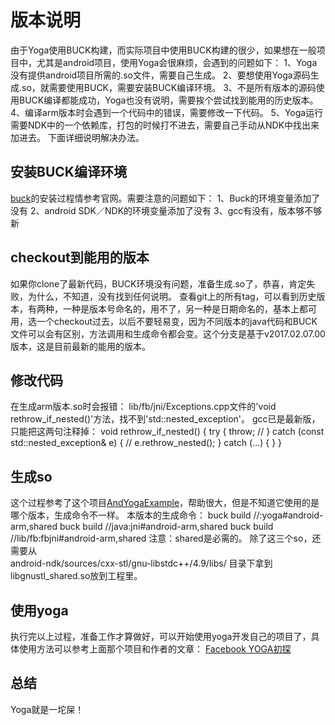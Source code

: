 # 版本说明
由于Yoga使用BUCK构建，而实际项目中使用BUCK构建的很少，如果想在一般项目中，尤其是android项目，使用Yoga会很麻烦，会遇到的问题如下：
1、Yoga没有提供android项目所需的.so文件，需要自己生成。
2、要想使用Yoga源码生成.so，就需要使用BUCK，需要安装BUCK编译环境。
3、不是所有版本的源码使用BUCK编译都能成功，Yoga也没有说明，需要挨个尝试找到能用的历史版本。
4、编译arm版本时会遇到一个代码中的错误，需要修改一下代码。
5、Yoga运行需要NDK中的一个依赖库，打包的时候打不进去，需要自己手动从NDK中找出来加进去。
下面详细说明解决办法。

## 安装BUCK编译环境
[buck](https://buckbuild.com)的安装过程情参考官网。需要注意的问题如下：
1、Buck的环境变量添加了没有
2、android SDK／NDK的环境变量添加了没有
3、gcc有没有，版本够不够新

## checkout到能用的版本
如果你clone了最新代码，BUCK环境没有问题，准备生成.so了，恭喜，肯定失败，为什么，不知道，没有找到任何说明。
查看git上的所有tag，可以看到历史版本，有两种，一种是版本号命名的，用不了，另一种是日期命名的，基本上都可用，选一个checkout过去，以后不要轻易变，因为不同版本的java代码和BUCK文件可以会有区别，方法调用和生成命令都会变。这个分支是基于v2017.02.07.00版本，这是目前最新的能用的版本。

## 修改代码
在生成arm版本.so时会报错：
lib/fb/jni/Exceptions.cpp文件的'void rethrow_if_nested()'方法，找不到'std::nested_exception'。
gcc已是最新版，只能把这两句注释掉：
void rethrow_if_nested() {
  try {
    throw;
  // } catch (const std::nested_exception& e) {
  //   e.rethrow_nested();
  } catch (...) {
  }
}

## 生成so
这个过程参考了这个项目[AndYogaExample](https://github.com/koudle/AndYogaSample)，帮助很大，但是不知道它使用的是哪个版本，生成命令不一样。
本版本的生成命令：
buck build //:yoga#android-arm,shared
buck build //java:jni#android-arm,shared
buck build //lib/fb:fbjni#android-arm,shared
注意：shared是必需的。
除了这三个so，还需要从	
android-ndk/sources/cxx-stl/gnu-libstdc++/4.9/libs/
目录下拿到libgnustl_shared.so放到工程里。

## 使用yoga
执行完以上过程，准备工作才算做好，可以开始使用yoga开发自己的项目了，具体使用方法可以参考上面那个项目和作者的文章：
[Facebook YOGA初探](https://koudle.github.io/2017/04/11/yoga/)

## 总结
Yoga就是一坨屎！

